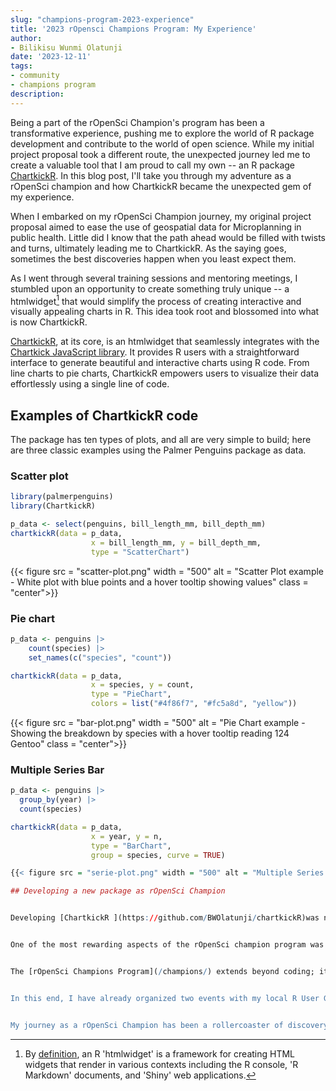 ```yaml
---
slug: "champions-program-2023-experience"
title: '2023 rOpensci Champions Program: My Experience'
author:
- Bilikisu Wunmi Olatunji
date: '2023-12-11'
tags:
- community
- champions program
description: 
---
```


Being a part of the rOpenSci Champion's program has been a transformative experience, pushing me to explore the world of R package development and contribute to the world of open science. While my initial project proposal took a different route, the unexpected journey led me to create a valuable tool that I am proud to call my own -- an R package [ChartkickR](https://github.com/BWOlatunji/chartkickR). In this blog post, I'll take you through my adventure as a rOpenSci champion and how ChartkickR became the unexpected gem of my experience.

When I embarked on my rOpenSci Champion journey, my original project proposal aimed to ease the use of geospatial data for Microplanning in public health. Little did I know that the path ahead would be filled with twists and turns, ultimately leading me to ChartkickR. As the saying goes, sometimes the best discoveries happen when you least expect them.


As I went through several training sessions and mentoring meetings, I stumbled upon an opportunity to create something truly unique -- a htmlwidget[^1] that would simplify the process of creating interactive and visually appealing charts in R. This idea took root and blossomed into what is now ChartkickR.

[^1]: By [definition](https://cran.r-project.org/web/packages/htmlwidgets/index.html), an R 'htmlwidget' is a framework for creating HTML widgets that render in various contexts including the R console, 'R Markdown' documents, and 'Shiny' web applications. 


[ChartkickR](https://github.com/BWOlatunji/chartkickR), at its core, is an htmlwidget that seamlessly integrates with the [Chartkick JavaScript library](https://chartkick.com/). It provides R users with a straightforward interface to generate beautiful and interactive charts using R code. From line charts to pie charts, ChartkickR empowers users to visualize their data effortlessly using a single line of code.

## Examples of ChartkickR code

The package has ten types of plots, and all are very simple to build; here are three classic examples using the Palmer Penguins package as data. 

### Scatter plot

```r
library(palmerpenguins)
library(ChartkickR)

p_data <- select(penguins, bill_length_mm, bill_depth_mm)
chartkickR(data = p_data, 
                  x = bill_length_mm, y = bill_depth_mm, 
                  type = "ScatterChart")
```

{{< figure src = "scatter-plot.png" width = "500" alt = "Scatter Plot example - White plot with blue points and a hover tooltip showing values" class = "center">}}


### Pie chart

```r
p_data <- penguins |> 
    count(species) |> 
    set_names(c("species", "count"))

chartkickR(data = p_data,
                  x = species, y = count,
                  type = "PieChart", 
                  colors = list("#4f86f7", "#fc5a8d", "yellow"))
```

{{< figure src = "bar-plot.png" width = "500" alt = "Pie Chart example - Showing the breakdown by species with a hover tooltip reading 124 Gentoo" class = "center">}}


### Multiple Series Bar

```r
p_data <- penguins |> 
  group_by(year) |> 
  count(species)

chartkickR(data = p_data, 
                  x = year, y = n, 
                  type = "BarChart",
                  group = species, curve = TRUE)

{{< figure src = "serie-plot.png" width = "500" alt = "Multiple Series Bar Plot example - Showing a series of horizontal bars depicting the numbers of each species in each year" class = "center">}}

## Developing a new package as rOpenSci Champion


Developing [ChartkickR ](https://github.com/BWOlatunji/chartkickR)was not without its challenges. I encountered hurdles in the coding process, faced moments of doubt, and navigated through the complexities of integrating R with JavaScript. However, each challenge, like having to learn JavaScript to understand the library and create the package in R, was met with perseverance, and every triumph brought a sense of accomplishment that fuelled my passion for the project. I would like to appreciate the support of [John Coene](https://www.linkedin.com/in/johncoene/) and the guidance from my mentor, [Christina Maimone](/author/christina-maimone/).


One of the most rewarding aspects of the rOpenSci champion program was the collaboration with a diverse and supportive community led by Yanina Bellini Saibene. Through discussions, feedback, and shared insights, [ChartkickR](https://github.com/BWOlatunji/chartkickR) evolved into a tool that not only met my initial vision but also exceeded it with the input of fellow rOpenSci champions and mentors.


The [rOpenSci Champions Program](/champions/) extends beyond coding; it's a holistic experience that fosters personal and professional growth. From honing technical skills to friendliness within the open-source community, the program equipped me with invaluable tools that will undoubtedly shape my future endeavours.


In this end, I have already organized two events with my local R User Groups - [Abuja RUG](https://www.meetup.com/abuja-r-user-group-meetup/events/294198946/) and [R-Ladies Abuja](https://www.meetup.com/rladies-abuja/events/294198849/) Chapter - showcasing what I learned about building htmlwidget in R. Looking into the future, I will continue to improve on my project and share it with the rOpenSci community.


My journey as a rOpenSci Champion has been a rollercoaster of discovery, and ChartkickR stands as a reward. I am grateful for this opportunity given to me by rOpenSci, the support of the rOpenSci community, the guidance of my mentor, and the opportunities for growth that this program has provided. As I look back on this experience, I am not only proud of the htmlwidget I created but also of the person I've become throughout this incredible journey.
